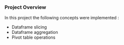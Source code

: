 ### Project Overview

 In this project the following concepts were implemented : 

- Dataframe slicing
- Dataframe aggregation
- Pivot table operations


